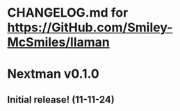 # CHANGELOG.md for https://GitHub.com/Smiley-McSmiles/llaman

# Nextman v0.1.0

## Initial release! (11-11-24)

